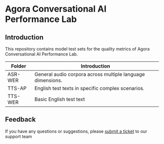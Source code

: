 # Agora Conversational AI Performance Lab

## Introduction

This repository contains model test sets for the quality metrics of Agora Conversational AI Performance Lab.

| Folder  | Introduction                                               |
| ------- | ---------------------------------------------------------- |
| ASR-WER | General audio corpora across multiple language dimensions. |
| TTS-AP  | English test texts in specific complex scenarios.          |
| TTS-WER | Basic English test text                                    |

## Feedback

If you have any questions or suggestions, please [submit a ticket](https://agora-ticket.agora.io/) to our support team
